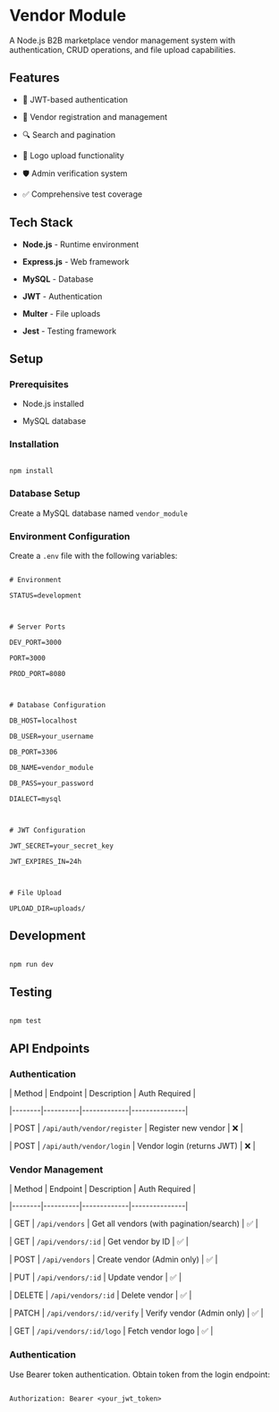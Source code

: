# Vendor Module



A Node.js B2B marketplace vendor management system with authentication, CRUD operations, and file upload capabilities.



## Features



- 🔐 JWT-based authentication

- 👥 Vendor registration and management

- 🔍 Search and pagination

- 📁 Logo upload functionality

- 🛡️ Admin verification system

- ✅ Comprehensive test coverage



## Tech Stack



- **Node.js** - Runtime environment

- **Express.js** - Web framework

- **MySQL** - Database

- **JWT** - Authentication

- **Multer** - File uploads

- **Jest** - Testing framework



## Setup



### Prerequisites

- Node.js installed

- MySQL database



### Installation



```bash

npm install

```



### Database Setup



Create a MySQL database named `vendor_module`



### Environment Configuration



Create a `.env` file with the following variables:



```env

# Environment

STATUS=development



# Server Ports

DEV_PORT=3000

PORT=3000

PROD_PORT=8080



# Database Configuration

DB_HOST=localhost

DB_USER=your_username

DB_PORT=3306

DB_NAME=vendor_module

DB_PASS=your_password

DIALECT=mysql



# JWT Configuration

JWT_SECRET=your_secret_key

JWT_EXPIRES_IN=24h



# File Upload

UPLOAD_DIR=uploads/

```



## Development



```bash

npm run dev

```



## Testing



```bash

npm test

```



## API Endpoints



### Authentication



| Method | Endpoint | Description | Auth Required |

|--------|----------|-------------|---------------|

| POST | `/api/auth/vendor/register` | Register new vendor | ❌ |

| POST | `/api/auth/vendor/login` | Vendor login (returns JWT) | ❌ |



### Vendor Management



| Method | Endpoint | Description | Auth Required |

|--------|----------|-------------|---------------|

| GET | `/api/vendors` | Get all vendors (with pagination/search) | ✅ |

| GET | `/api/vendors/:id` | Get vendor by ID | ✅ |

| POST | `/api/vendors` | Create vendor (Admin only) | ✅ |

| PUT | `/api/vendors/:id` | Update vendor | ✅ |

| DELETE | `/api/vendors/:id` | Delete vendor | ✅ |

| PATCH | `/api/vendors/:id/verify` | Verify vendor (Admin only) | ✅ |

| GET | `/api/vendors/:id/logo` | Fetch vendor logo | ✅ |



### Authentication



Use Bearer token authentication. Obtain token from the login endpoint:



```

Authorization: Bearer <your_jwt_token>

```
